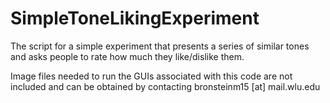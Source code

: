 SimpleToneLikingExperiment
==========================

The script for a simple experiment that presents a series of similar tones and asks people to rate how much they like/dislike them.

Image files needed to run the GUIs associated with this code are not included and can be obtained by contacting bronsteinm15 [at] mail.wlu.edu
